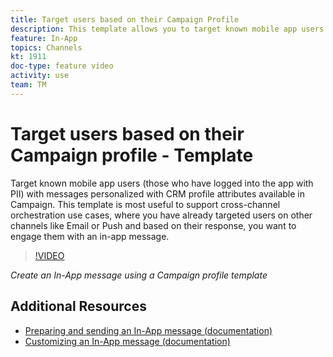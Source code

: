 ```yaml
---
title: Target users based on their Campaign Profile
description: This template allows you to target known mobile app users with messages personalized with CRM profile attributes available in Adobe Campaign Standard (ACS).
feature: In-App
topics: Channels
kt: 1911
doc-type: feature video
activity: use
team: TM
---
```

# Target users based on their Campaign profile - Template

Target known mobile app users (those who have logged into the app with PII) with messages personalized with CRM profile attributes available in Campaign. This template is most useful to support cross-channel orchestration use cases, where you have already targeted users on other channels like Email or Push and based on their response, you want to engage them with an in-app message.

>[!VIDEO](https://video.tv.adobe.com/v/26200?quality=12)

*Create an In-App message using a Campaign profile template*

## Additional Resources

* [Preparing and sending an In-App message (documentation)](https://helpx.adobe.com/campaign/standard/channels/using/preparing-and-sending-an-in-app-message.html)
* [Customizing an In-App message (documentation)](https://helpx.adobe.com/campaign/standard/channels/using/customizing-an-in-app-message.html)
